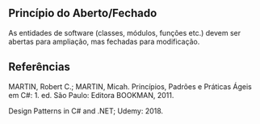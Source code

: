 ## Princípio do Aberto/Fechado

As entidades de software (classes, módulos, funções etc.) devem ser abertas para
ampliação, mas fechadas para modificação.

## Referências

MARTIN, Robert C.; MARTIN, Micah. Princípios, Padrões e Práticas Ágeis em C#: 1. ed. São Paulo: Editora BOOKMAN, 2011.

Design Patterns in C# and .NET; Udemy: 2018.